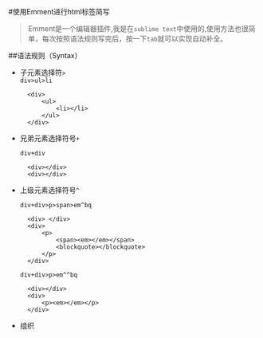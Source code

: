 #使用Emment进行html标签简写 
>Emment是一个编辑器插件,我是在`sublime text`中使用的,使用方法也很简单，每次按照语法规则写完后，按一下`tab`就可以实现自动补全。  
 
##语法规则（Syntax）  
* 子元素选择符`>`  
   `div>ul>li`  
	
		<div>
    		<ul>
    			<li></li>
    		</ul>
    	</div>  
    	
* 兄弟元素选择符号`+`

	`div+div`  
	
		<div></div>
    	<div></div>  
    	
* 上级元素选择符号`^`  

	`div+div>p>span>em^bq`    
	
		<div> </div>
      	<div>
    	  	<p>
    			<span><em></em></span>
    			<blockquote></blockquote>
    	 	</p>
      	</div>  
       
       
    `div+div>p>em^^bq`  
     
    	<div></div>
    	<div>
    		<p><em></em></p>
    	</div>  
    	
    	
* 组织